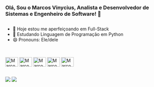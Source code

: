 ### Olá, Sou o Marcos Vinycius, Analista e Desenvolvedor de Sistemas e Engenheiro de Software! 👋
##
- 🔭 Hoje estou me aperfeiçoando em Full-Stack
- 🌱 Estudando Linguagem de Programação em Python
- 😄 Pronouns: Ele/dele
##
<div style="display: aline_block"><br>
  <img aling="center" alt="Marcos-Git" height="30" width="40" src="https://cdn.jsdelivr.net/gh/devicons/devicon/icons/git/git-original.svg" />
  <img aling="center" alt="Marcos-GitHub" height="30" width="40" src="https://cdn.jsdelivr.net/gh/devicons/devicon/icons/github/github-original.svg" />
  <img aling="center" alt="Marcos-HTML5" height="30" width="40" src="https://cdn.jsdelivr.net/gh/devicons/devicon/icons/html5/html5-original.svg" />
  <img aling="center" alt="Marcos-CSS3" height="30" width="40" src="https://cdn.jsdelivr.net/gh/devicons/devicon/icons/css3/css3-original.svg" />
  <img aling="center" alt="Marcos-JavaScript" height="30" width="40" src="https://cdn.jsdelivr.net/gh/devicons/devicon/icons/javascript/javascript-original.svg" />
<div/>

 ##
  
<div>
  <a href="https://www.github.com/in/marcosvinyciuslima" target="_blank"><img src="https://img.shields.io/badge/GitHub-100000?style=for-the-badge&logo=github&logoColor=white" targert="_blank"><a/>
  <a href="https://www.linkedin.com/in/marcos-vinycius-7902a0278" target="_blank"><img src="https://img.shields.io/badge/LinkedIn-0077B5?style=for-the-badge&logo=linkedin&logoColor=white" target="_blank"></a>
</div>
